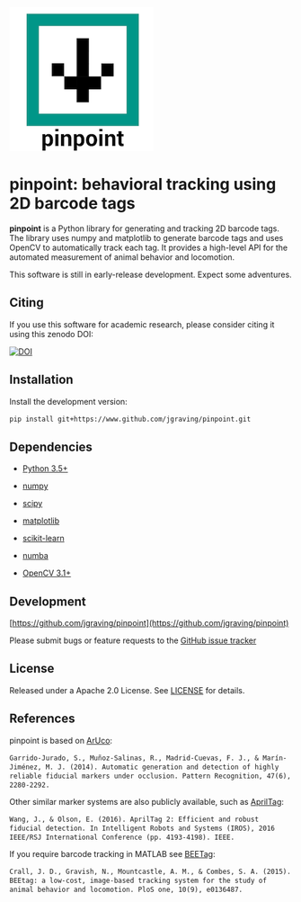 ![alt text][logo]

[logo]: logo-small.png

**pinpoint**: behavioral tracking using 2D barcode tags
=======================================

**pinpoint** is a Python library for generating and tracking 2D barcode tags. 
The library uses numpy and matplotlib to generate barcode tags and uses OpenCV to automatically track each tag. 
It provides a high-level API for the automated measurement of animal behavior and locomotion.

This software is still in early-release development. Expect some adventures. 

Citing
----------
If you use this software for academic research, please consider citing it using this zenodo DOI: 

[![DOI](https://zenodo.org/badge/89222910.svg)](https://zenodo.org/badge/latestdoi/89222910)


Installation
------------

Install the development version:
```bash
pip install git+https://www.github.com/jgraving/pinpoint.git
```

Dependencies
------------

- [Python 3.5+](http://www.python.org) 

- [numpy](http://www.numpy.org/)

- [scipy](http://www.scipy.org/)

- [matplotlib](http://matplotlib.org/)

- [scikit-learn](http://scikit-learn.org/stable/)

- [numba](http://numba.pydata.org/)

- [OpenCV 3.1+](http://opencv.org/)

Development
-------------
[https://github.com/jgraving/pinpoint](https://github.com/jgraving/pinpoint)

Please submit bugs or feature requests to the [GitHub issue tracker](https://github.com/jgraving/pinpoint/issues/new)

License
------------

Released under a Apache 2.0 License. See [LICENSE](https://github.com/jgraving/pinpoint/blob/master/LICENSE) for details.

References 
------------
pinpoint is based on [ArUco](https://www.uco.es/investiga/grupos/ava/node/26):

```
Garrido-Jurado, S., Muñoz-Salinas, R., Madrid-Cuevas, F. J., & Marín-Jiménez, M. J. (2014). Automatic generation and detection of highly reliable fiducial markers under occlusion. Pattern Recognition, 47(6), 2280-2292.
```

Other similar marker systems are also publicly available, such as [AprilTag](https://april.eecs.umich.edu/software/apriltag.html):

```
Wang, J., & Olson, E. (2016). AprilTag 2: Efficient and robust fiducial detection. In Intelligent Robots and Systems (IROS), 2016 IEEE/RSJ International Conference (pp. 4193-4198). IEEE.
```

If you require barcode tracking in MATLAB see [BEETag](https://github.com/jamescrall/BEEtag):

```
Crall, J. D., Gravish, N., Mountcastle, A. M., & Combes, S. A. (2015). BEEtag: a low-cost, image-based tracking system for the study of animal behavior and locomotion. PloS one, 10(9), e0136487.
```

